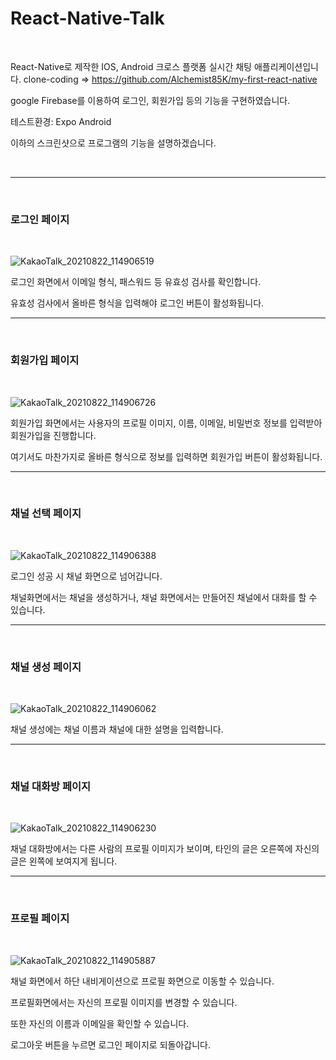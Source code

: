 # React-Native-Talk

<br>

React-Native로 제작한 IOS, Android 크로스 플랫폼 실시간 채팅 애플리케이션입니다. clone-coding => https://github.com/Alchemist85K/my-first-react-native

google Firebase를 이용하여 로그인, 회원가입 등의 기능을 구현하였습니다.

테스트환경: Expo Android 

이하의 스크린샷으로 프로그램의 기능을 설명하겠습니다.

<br>

------------
<br>

### 로그인 페이지 

<br>

![KakaoTalk_20210822_114906519](https://user-images.githubusercontent.com/55654216/130340350-823a5c3c-6049-430c-ab99-20eb97eec7a6.jpg)

로그인 화면에서 이메일 형식, 패스워드 등 유효성 검사를 확인합니다. 

유효성 검사에서 올바른 형식을 입력해야 로그인 버튼이 활성화됩니다.

------------
<br>

### 회원가입 페이지 

<br>

![KakaoTalk_20210822_114906726](https://user-images.githubusercontent.com/55654216/130340351-7576aaa5-cc25-428b-afcb-01c619c53543.jpg)

회원가입 화면에서는 사용자의 프로필 이미지, 이름, 이메일, 비밀번호 정보를 입력받아 회원가입을 진행합니다.

여기서도 마찬가지로 올바른 형식으로 정보를 입력하면 회원가입 버튼이 활성화됩니다.

------------
<br>

### 채널 선택 페이지 
<br>

![KakaoTalk_20210822_114906388](https://user-images.githubusercontent.com/55654216/130340357-8aad47a0-7808-4c22-a938-3862797689bf.jpg)

로그인 성공 시 채널 화면으로 넘어갑니다.

채널화면에서는 채널을 생성하거나, 채널 화면에서는 만들어진 채널에서 대화를 할 수 있습니다. 

------------
<br>

### 채널 생성 페이지 
<br>

![KakaoTalk_20210822_114906062](https://user-images.githubusercontent.com/55654216/130340354-79cedc34-4c16-487e-b798-87a025d36f6c.jpg)

채널 생성에는 채널 이름과 채널에 대한 설명을 입력합니다.

------------
<br>

### 채널 대화방 페이지 
<br>

![KakaoTalk_20210822_114906230](https://user-images.githubusercontent.com/55654216/130340355-9eb337a4-6deb-4a77-847d-f682a60e3d37.jpg)

채널 대화방에서는 다른 사람의 프로필 이미지가 보이며, 타인의 글은 오른쪽에 자신의 글은 왼쪽에 보여지게 됩니다.

------------
<br>

### 프로필 페이지 
<br>

![KakaoTalk_20210822_114905887](https://user-images.githubusercontent.com/55654216/130340353-e59f15de-8a97-450c-a95b-8a2662461199.jpg)

채널 화면에서 하단 내비게이션으로 프로필 화면으로 이동할 수 있습니다. 

프로필화면에서는 자신의 프로필 이미지를 변경할 수 있습니다.

또한 자신의 이름과 이메일을 확인할 수 있습니다. 

로그아웃 버튼을 누르면 로그인 페이지로 되돌아갑니다.
